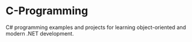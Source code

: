 # C-Programming
C# programming examples and projects for learning object-oriented and modern .NET development.
